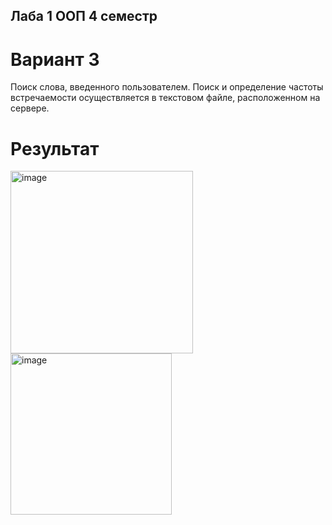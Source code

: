 ## Лаба 1 ООП 4 семестр

# Вариант 3
Поиск слова, введенного пользователем. Поиск и определение частоты встречаемости осуществляется в текстовом файле, расположенном на сервере.
# Результат
<img width="292" alt="image" src="https://github.com/XaiCheremushka/FindServlet/assets/124810594/a77d81f3-6c08-4d06-a5b2-78b03c975388">
<img width="258" alt="image" src="https://github.com/XaiCheremushka/FindServlet/assets/124810594/32e615f3-ea60-45ab-b39d-17db3e67e24f">
